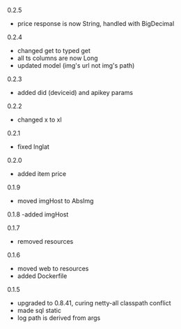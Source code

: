 0.2.5
- price response is now String, handled with BigDecimal

0.2.4
- changed get to typed get
- all ts columns are now Long
- updated model (img's url not img's path)

0.2.3
- added did (deviceid) and apikey params

0.2.2
- changed x to xl

0.2.1
- fixed lnglat

0.2.0
- added item price

0.1.9
- moved imgHost to AbsImg

0.1.8
-added imgHost

0.1.7
- removed resources

0.1.6
- moved web to resources
- added Dockerfile

0.1.5
- upgraded to 0.8.41, curing netty-all classpath conflict
- made sql static
- log path is derived from args
